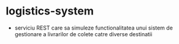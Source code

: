 # logistics-system

* serviciu REST care sa simuleze functionalitatea unui sistem de gestionare a livrarilor de colete catre diverse destinatii
